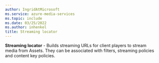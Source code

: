 ```yaml
---
author: IngridAtMicrosoft
ms.service: azure-media-services
ms.topic: include
ms.date: 03/25/2022
ms.author: inhenkel
title: Streaming locator
---
```


**Streaming locator** - Builds streaming URLs for client players to stream media from Assets.  They can be associated with filters, streaming policies and content key policies.
